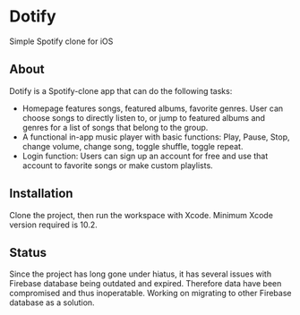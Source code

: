 # Dotify

Simple Spotify clone for iOS

## About

Dotify is a Spotify-clone app that can do the following tasks:
- Homepage features songs, featured albums, favorite genres. User can choose songs to directly listen to, or jump to featured albums and genres for a list of songs that belong to the group.
- A functional in-app music player with basic functions: Play, Pause, Stop, change volume, change song, toggle shuffle, toggle repeat.
- Login function: Users can sign up an account for free and use that account to favorite songs or make custom playlists.

## Installation

Clone the project, then run the workspace with Xcode. Minimum Xcode version required is 10.2.

## Status

Since the project has long gone under hiatus, it has several issues with Firebase database being outdated and expired. Therefore data have been compromised and thus inoperatable. Working on migrating to other Firebase database as a solution.
